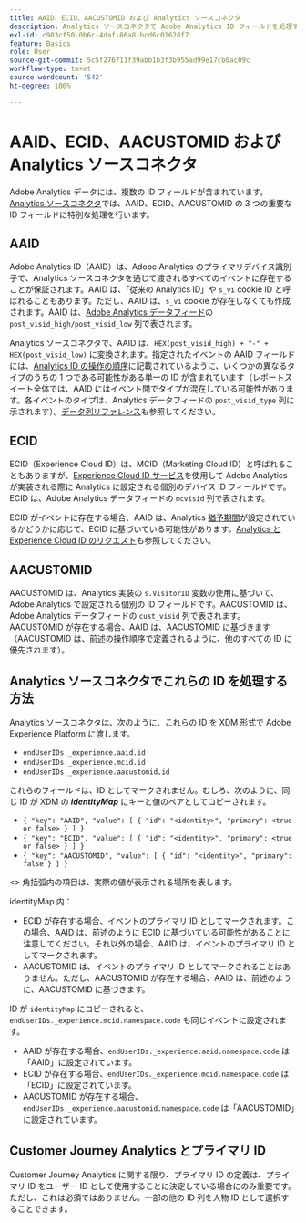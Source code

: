 ```yaml
---
title: AAID、ECID、AACUSTOMID および Analytics ソースコネクタ
description: Analytics ソースコネクタで Adobe Analytics ID フィールドを処理する方法を説明します。
exl-id: c983cf50-0b6c-4daf-86a8-bcd6c01628f7
feature: Basics
role: User
source-git-commit: 5c5f276711f39abb1b3f3b955ad99e17cb0ac09c
workflow-type: tm+mt
source-wordcount: '542'
ht-degree: 100%

---
```


# AAID、ECID、AACUSTOMID および Analytics ソースコネクタ

Adobe Analytics データには、複数の ID フィールドが含まれています。[Analytics ソースコネクタ](https://experienceleague.adobe.com/docs/experience-platform/sources/ui-tutorials/create/adobe-applications/analytics.html?lang=ja)では、AAID、ECID、AACUSTOMID の 3 つの重要な ID フィールドに特別な処理を行います。

## AAID

Adobe Analytics ID（AAID）は、Adobe Analytics のプライマリデバイス識別子で、Analytics ソースコネクタを通じて渡されるすべてのイベントに存在することが保証されます。AAID は、「従来の Analytics ID」や `s_vi` cookie ID と呼ばれることもあります。ただし、AAID は、`s_vi` cookie が存在しなくても作成されます。AAID は、[Adobe Analytics データフィード](https://experienceleague.adobe.com/docs/analytics/export/analytics-data-feed/data-feed-contents/datafeeds-reference.html?lang=ja#columns%2C-descriptions%2C-and-data-types)の `post_visid_high/post_visid_low` 列で表されます。

Analytics ソースコネクタで、AAID は、`HEX(post_visid_high) + "-" + HEX(post_visid_low)` に変換されます。指定されたイベントの AAID フィールドには、[Analytics ID の操作の順序](https://experienceleague.adobe.com/docs/id-service/using/reference/analytics-reference/analytics-order-of-operations.html?lang=ja)に記載されているように、いくつかの異なるタイプのうちの 1 つである可能性がある単一の ID が含まれています（レポートスイート全体では、AAID にはイベント間でタイプが混在している可能性があります。各イベントのタイプは、Analytics データフィードの `post_visid_type` 列に示されます）。[データ列リファレンス](https://experienceleague.adobe.com/docs/analytics/export/analytics-data-feed/data-feed-contents/datafeeds-reference.html?lang=ja)も参照してください。

## ECID

ECID（Experience Cloud ID）は、MCID（Marketing Cloud ID）と呼ばれることもありますが、[Experience Cloud ID サービス](https://experienceleague.adobe.com/docs/id-service/using/implementation/setup-analytics.html?lang=ja)を使用して Adobe Analytics が実装される際に Analytics に設定される個別のデバイス ID フィールドです。ECID は、Adobe Analytics データフィードの `mcvisid` 列で表されます。

ECID がイベントに存在する場合、AAID は、Analytics [猶予期間](https://experienceleague.adobe.com/docs/id-service/using/reference/analytics-reference/grace-period.html?lang=ja)が設定されているかどうかに応じて、ECID に基づいている可能性があります。[Analytics と Experience Cloud ID のリクエスト](https://experienceleague.adobe.com/docs/id-service/using/reference/analytics-reference/legacy-analytics.html?lang=ja)も参照してください。

## AACUSTOMID

AACUSTOMID は、Analytics 実装の `s.VisitorID` 変数の使用に基づいて、Adobe Analytics で設定される個別の ID フィールドです。AACUSTOMID は、Adobe Analytics データフィードの `cust_visid` 列で表されます。AACUSTOMID が存在する場合、AAID は、AACUSTOMID に基づきます（AACUSTOMID は、前述の操作順序で定義されるように、他のすべての ID に優先されます）。

## Analytics ソースコネクタでこれらの ID を処理する方法

Analytics ソースコネクタは、次のように、これらの ID を XDM 形式で Adobe Experience Platform に渡します。

* `endUserIDs._experience.aaid.id`
* `endUserIDs._experience.mcid.id`
* `endUserIDs._experience.aacustomid.id`

これらのフィールドは、ID としてマークされません。むしろ、次のように、同じ ID が XDM の **_identityMap_** にキーと値のペアとしてコピーされます。

* `{ "key": "AAID", "value": [ { "id": "<identity>", "primary": <true or false> } ] }`
* `{ "key": "ECID", "value": [ { "id": "<identity>", "primary": <true or false> } ] }`
* `{ "key": "AACUSTOMID", "value": [ { "id": "<identity>", "primary": false } ] }`

&lt;> 角括弧内の項目は、実際の値が表示される場所を表します。

identityMap 内：

* ECID が存在する場合、イベントのプライマリ ID としてマークされます。この場合、AAID は、前述のように ECID に基づいている可能性があることに注意してください。それ以外の場合、AAID は、イベントのプライマリ ID としてマークされます。
* AACUSTOMID は、イベントのプライマリ ID としてマークされることはありません。ただし、AACUSTOMID が存在する場合、AAID は、前述のように、AACUSTOMID に基づきます。

ID が `identityMap` にコピーされると、`endUserIDs._experience.mcid.namespace.code` も同じイベントに設定されます。

* AAID が存在する場合、`endUserIDs._experience.aaid.namespace.code` は「AAID」に設定されています。
* ECID が存在する場合、`endUserIDs._experience.mcid.namespace.code` は「ECID」に設定されています。
* AACUSTOMID が存在する場合、`endUserIDs._experience.aacustomid.namespace.code` は「AACUSTOMID」に設定されています。

## Customer Journey Analytics とプライマリ ID

Customer Journey Analytics に関する限り、プライマリ ID の定義は、プライマリ ID をユーザー ID として使用することに決定している場合にのみ重要です。ただし、これは必須ではありません。一部の他の ID 列を人物 ID として選択することできます。
